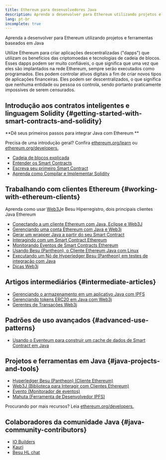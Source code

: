 ```yaml
---
title: Ethereum para desenvolvedores Java
description: Aprenda a desenvolver para Ethereum utilizando projetos e ferramentas baseados em Java
lang: pt-br
incomplete: true
---
```


<div class="featured">Aprenda a desenvolver para Ethereum utilizando projetos e ferramentas baseados em Java</div>

Utilize Ethereum para criar aplicações descentralizadas ("dapps") que utilizam os benefícios das criptomoedas e tecnologias de cadeia de blocos. Esses dapps podem ser muito confiáveis, o que significa que uma vez que eles são implantados na rede Ethereum, sempre serão executados como programados. Eles podem controlar ativos digitais a fim de criar novos tipos de aplicações financeiras. Eles podem ser descentralizados, o que significa que nenhuma entidade ou pessoa os controla, sendo portanto praticamente impossíves de serem censurados.

## Introdução aos contratos inteligentes e linguagem Solidity {#getting-started-with-smart-contracts-and-solidity}

**Dê seus primeiros passos para integrar Java com Ethereum **

Precisa de uma introdução geral? Confira [ethereum.org/learn](/learn/) ou [ethereum.org/developers.](/developers/)

- [Cadeia de blocos explicada](https://kauri.io/article/d55684513211466da7f8cc03987607d5/blockchain-explained)
- [Entender os Smart Contracts](https://kauri.io/article/e4f66c6079e74a4a9b532148d3158188/ethereum-101-part-5-the-smart-contract)
- [Escreva seu primeiro Smart Contract](https://kauri.io/article/124b7db1d0cf4f47b414f8b13c9d66e2/remix-ide-your-first-smart-contract)
- [Aprenda como Compilar e Implementar Solidity](https://kauri.io/article/973c5f54c4434bb1b0160cff8c695369/understanding-smart-contract-compilation-and-deployment)

## Trabalhando com clientes Ethereum {#working-with-ethereum-clients}

Aprenda como usar [Web3J](https://github.com/web3j/web3j)e Besu Hiperregistro, dois principais clientes Java Ethereum

- [Conectando a um cliente Ethereum com Java, Eclipse e Web3J](https://kauri.io/article/b9eb647c47a546bc95693acc0be72546/connecting-to-an-ethereum-client-with-java-eclipse-and-web3j)
- [Gerenciando uma conta Ethereum com Java e Web3j](https://kauri.io/article/925d923e12c543da9a0a3e617be963b4/manage-an-ethereum-account-with-java-and-web3j)
- [Gerar um wrapper Java a partir do seu Smart Contract](https://kauri.io/article/84475132317d4d6a84a2c42eb9348e4b/generate-a-java-wrapper-from-your-smart-contract)
- [Interagindo com um Smart Contract Ethereum](https://kauri.io/article/14dc434d11ef4ee18bf7d57f079e246e/interacting-with-an-ethereum-smart-contract-in-java)
- [Monitorando Eventos de Smart Contracts Ethereum](https://kauri.io/article/760f495423db42f988d17b8c145b0874/listening-for-ethereum-smart-contract-events-in-java)
- [Usando Besu (Pantheon), o Cliente Ethereum Java com Linux](https://kauri.io/article/276dd27f1458443295eea58403fd6965/using-pantheon-the-java-ethereum-client-with-linux)
- [Executando um Nó de Hyperledger Besu (Pantheon) em testes de integração com Java](https://kauri.io/article/7dc3ecc391e54f7b8cbf4e5fa0caf780/running-a-pantheon-node-in-java-integration-tests)
- [Dicas Web3j](<https://kauri.io/web3j-cheat-sheet-(java-ethereum)/5dfa1ea941ac3d0001ce1d90/c>)

## Artigos intermediários {#intermediate-articles}

- [Gerenciando o armazenamento em um aplicativo Java com IPFS](https://kauri.io/article/3e8494f4f56f48c4bb77f1f925c6d926/managing-storage-in-a-java-application-with-ipfs)
- [Gerenciando tokens ERC20 em Java com Web3j](https://kauri.io/article/d13e911bbf624108b1d5718175a5e0a0/manage-erc20-tokens-in-java-with-web3j)
- [Gerentes de Transações Web3j](https://kauri.io/article/4cb780bb4d0846438d11885a25b6d7e7/web3j-transaction-managers)

## Padrões de uso avançados {#advanced-use-patterns}

- [Usando o Eventeum para construir um cache de dados de Smart Contract em Java](https://kauri.io/article/fe81ee9612eb4e5a9ab72790ef24283d/using-eventeum-to-build-a-java-smart-contract-data-cache)

## Projetos e ferramentas em Java {#java-projects-and-tools}

- [Hyperledger Besu (Pantheon) (Cliente Ethereum)](https://docs.pantheon.pegasys.tech/en/stable/)
- [Web3J (Biblioteca para Interagir com Clientes Ethereum)](https://github.com/web3j/web3j)
- [Evento (Monitorador de eventos)](https://github.com/ConsenSys/eventeum)
- [Mahuta (Ferramenta de Desenvolvedor IPFS)](https://github.com/ConsenSys/mahuta)

Procurando por mais recursos? Leia [ethereum.org/developers.](/developers/)

## Colaboradores da comunidade Java {#java-community-contributors}

- [IO Builders](https://io.builders)
- [Kauri](https://kauri.io)
- [Besu HL chat](https://chat.hyperledger.org/channel/besu)
